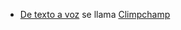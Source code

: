 
* [De texto a voz](https://www.youtube.com/watch?v=VOrWB6qQbOU) se llama [Climpchamp](https://app.clipchamp.com/login)


